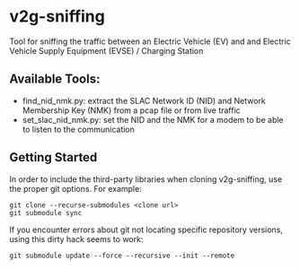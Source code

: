 # v2g-sniffing

Tool for sniffing the traffic between an Electric Vehicle (EV) and and Electric Vehicle Supply Equipment (EVSE) / Charging Station

## Available Tools:
- find_nid_nmk.py: extract the SLAC Network ID (NID) and Network Membership Key (NMK) from a pcap file or from live traffic
- set_slac_nid_nmk.py: set the NID and the NMK for a modem to be able to listen to the communication

## Getting Started
In order to include the third-party libraries when cloning v2g-sniffing, use the proper git options. For example:

```
git clone --recurse-submodules <clone url>
git submodule sync
```

If you encounter errors about git not locating specific repository versions, using this dirty hack seems to work:

```
git submodule update --force --recursive --init --remote
```